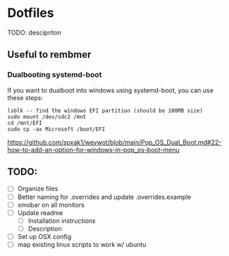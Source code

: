 # Dotfiles

TODO: descipriton

## Useful to rembmer

### Dualbooting systemd-boot

If you want to dualboot into windows using systemd-boot, you can use these steps:

```
lsblk -- find the windows EFI partition (should be 100MB size)
sudo mount /dev/sdc2 /mnt
cd /mnt/EFI
sudo cp -ax Microsoft /boot/EFI
```

https://github.com/spxak1/weywot/blob/main/Pop_OS_Dual_Boot.md#22-how-to-add-an-option-for-windows-in-pop_os-boot-menu


## TODO:

- [ ] Organize files
- [ ] Better naming for .overrides and update .overrides.example
- [ ] xmobar on all monitors
- [ ] Update readme
    - [ ] Installation instructions
    - [ ] Description
- [ ] Set up OSX config
- [ ] map existing linux scripts to work w/ ubuntu
